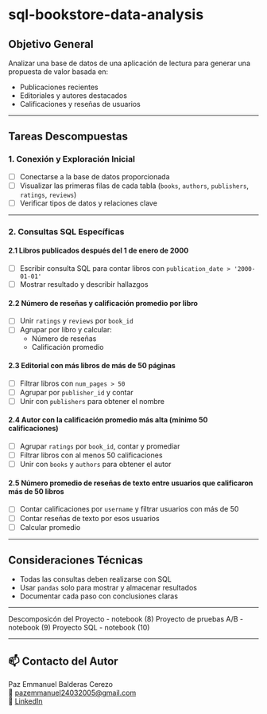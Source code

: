 # sql-bookstore-data-analysis

## Objetivo General

Analizar una base de datos de una aplicación de lectura para generar una propuesta de valor basada en:
- Publicaciones recientes
- Editoriales y autores destacados
- Calificaciones y reseñas de usuarios

---

## Tareas Descompuestas 

### 1. Conexión y Exploración Inicial
- [ ] Conectarse a la base de datos proporcionada
- [ ] Visualizar las primeras filas de cada tabla (`books`, `authors`, `publishers`, `ratings`, `reviews`)
- [ ] Verificar tipos de datos y relaciones clave

---

### 2. Consultas SQL Específicas

#### 2.1 Libros publicados después del 1 de enero de 2000
- [ ] Escribir consulta SQL para contar libros con `publication_date > '2000-01-01'`
- [ ] Mostrar resultado y describir hallazgos

#### 2.2 Número de reseñas y calificación promedio por libro
- [ ] Unir `ratings` y `reviews` por `book_id`
- [ ] Agrupar por libro y calcular:
  - Número de reseñas
  - Calificación promedio

#### 2.3 Editorial con más libros de más de 50 páginas
- [ ] Filtrar libros con `num_pages > 50`
- [ ] Agrupar por `publisher_id` y contar
- [ ] Unir con `publishers` para obtener el nombre

#### 2.4 Autor con la calificación promedio más alta (mínimo 50 calificaciones)
- [ ] Agrupar `ratings` por `book_id`, contar y promediar
- [ ] Filtrar libros con al menos 50 calificaciones
- [ ] Unir con `books` y `authors` para obtener el autor

#### 2.5 Número promedio de reseñas de texto entre usuarios que calificaron más de 50 libros
- [ ] Contar calificaciones por `username` y filtrar usuarios con más de 50
- [ ] Contar reseñas de texto por esos usuarios
- [ ] Calcular promedio

---

## Consideraciones Técnicas
- Todas las consultas deben realizarse con SQL
- Usar `pandas` solo para mostrar y almacenar resultados
- Documentar cada paso con conclusiones claras

---

 Descomposicón del Proyecto - notebook (8)
 Proyecto de pruebas A/B - notebook (9)
 Proyecto SQL - notebook (10)
 
---

## 📫 Contacto del Autor

Paz Emmanuel Balderas Cerezo  
📧 pazemmanuel24032005@gmail.com  
🔗 [LinkedIn](https://www.linkedin.com/in/paz-emmanuel-balderas-cerezo-dataanalyst)
